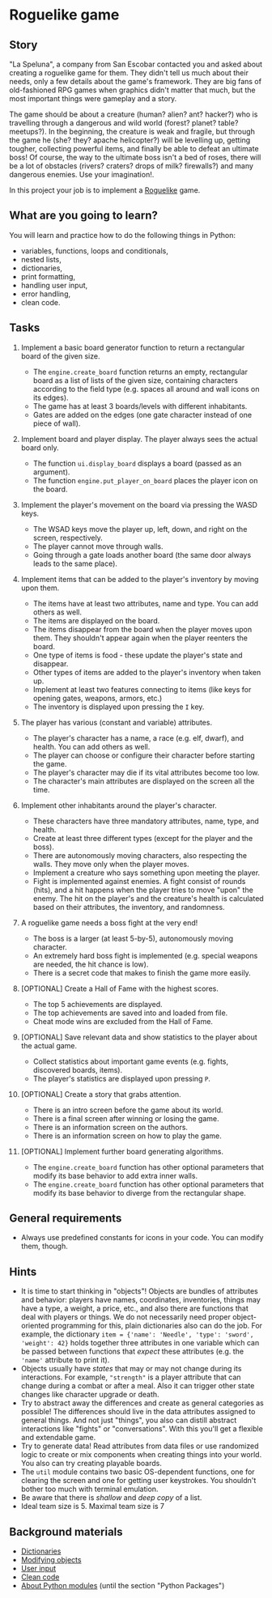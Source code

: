# Roguelike game

## Story

"La Speluna", a company from San Escobar contacted you and asked
about creating a roguelike game for them. They didn't tell us much about
their needs, only a few details about the game's framework. They are big
fans of old-fashioned RPG games when graphics didn't matter that much,
but the most important things were gameplay and a story.

The game should be about a creature (human? alien? ant? hacker?) who is
travelling through a dangerous and wild world (forest? planet? table?
meetups?). In the beginning, the creature is weak and fragile, but
through the game he (she? they? apache helicopter?) will be levelling
up, getting tougher, collecting powerful items, and finally be able to
defeat an ultimate boss! Of course, the way to the ultimate boss isn't a
bed of roses, there will be a lot of obstacles (rivers? craters? drops
of milk? firewalls?) and many dangerous enemies. Use your imagination!.

In this project your job is to implement a
[Roguelike](https://en.wikipedia.org/wiki/Roguelike) game.

## What are you going to learn?

You will learn and practice how to do the following things in Python:

- variables, functions, loops and conditionals,
- nested lists,
- dictionaries,
- print formatting,
- handling user input,
- error handling,
- clean code.


## Tasks

1. Implement a basic board generator function to return a rectangular board of the given size.
    - The `engine.create_board` function returns an empty, rectangular board as a list of lists of the given size, containing characters according to the field type (e.g. spaces all around and wall icons on its edges).
    - The game has at least 3 boards/levels with different inhabitants.
    - Gates are added on the edges (one gate character instead of one piece of wall).

2. Implement board and player display. The player always sees the actual board only.
    - The function `ui.display_board` displays a board (passed as an argument).
    - The function `engine.put_player_on_board` places the player icon on the board.

3. Implement the player's movement on the board via pressing the WASD keys.
    - The WSAD keys move the player up, left, down, and right on the screen, respectively.
    - The player cannot move through walls.
    - Going through a gate loads another board (the same door always leads to the same place).

4. Implement items that can be added to the player's inventory by moving upon them.
    - The items have at least two attributes, name and type. You can add others as well.
    - The items are displayed on the board.
    - The items disappear from the board when the player moves upon them. They shouldn't appear again when the player reenters the board.
    - One type of items is food - these update the player's state and disappear.
    - Other types of items are added to the player's inventory when taken up.
    - Implement at least two features connecting to items (like keys for opening gates, weapons, armors, etc.)
    - The inventory is displayed upon pressing the `I` key.

5. The player has various (constant and variable) attributes.
    - The player's character has a name, a race (e.g. elf, dwarf), and health. You can add others as well.
    - The player can choose or configure their character before starting the game.
    - The player's character may die if its vital attributes become too low.
    - The character's main attributes are displayed on the screen all the time.

6. Implement other inhabitants around the player's character.
    - These characters have three mandatory attributes, name, type, and health.
    - Create at least three different types (except for the player and the boss).
    - There are autonomously moving characters, also respecting the walls. They move only when the player moves.
    - Implement a creature who says something upon meeting the player.
    - Fight is implemented against enemies. A fight consist of rounds (hits), and a hit happens when the player tries to move "upon" the enemy. The hit on the player's and the creature's health is calculated based on their attributes, the inventory, and randomness.

7. A roguelike game needs a boss fight at the very end!
    - The boss is a larger (at least 5-by-5), autonomously moving character.
    - An extremely hard boss fight is implemented (e.g. special weapons are needed, the hit chance is low).
    - There is a secret code that makes to finish the game more easily.

8. [OPTIONAL] Create a Hall of Fame with the highest scores.
    - The top 5 achievements are displayed.
    - The top achievements are saved into and loaded from file.
    - Cheat mode wins are excluded from the Hall of Fame.

9. [OPTIONAL] Save relevant data and show statistics to the player about the actual game.
    - Collect statistics about important game events (e.g. fights, discovered boards, items).
    - The player's statistics are displayed upon pressing `P`.

10. [OPTIONAL] Create a story that grabs attention.
    - There is an intro screen before the game about its world.
    - There is a final screen after winning or losing the game.
    - There is an information screen on the authors.
    - There is an information screen on how to play the game.

11. [OPTIONAL] Implement further board generating algorithms.
    - The `engine.create_board` function has other optional parameters that modify its base behavior to add extra inner walls.
    - The `engine.create_board` function has other optional parameters that modify its base behavior to diverge from the rectangular shape.

## General requirements

- Always use predefined constants for icons in your code. You can modify them, though.

## Hints

- It is time to start thinking in "objects"! Objects are bundles of
  attributes and behavior: players have names, coordinates, inventories,
  things may have a type, a weight, a price, etc., and also there are
  functions that deal with players or things. We do not necessarily need
  proper object-oriented programming for this, plain dictionaries also
  can do the job. For example, the dictionary `item = {'name': 'Needle',
  'type': 'sword', 'weight': 42}` holds together three attributes in one
  variable which can be passed between functions that _expect_ these
  attributes (e.g. the `'name'` attribute to print it).
- Objects usually have _states_ that may or may not change during its
  interactions. For example, `"strength"` is a player attribute that can
  change during a combat or after a meal. Also it can trigger other
  state changes like character upgrade or death.
- Try to abstract away the differences and create as general categories
  as possible! The differences should live in the data attributes
  assigned to general things. And not just "things", you also can
  distill abstract interactions like "fights" or "conversations". With
  this you'll get a flexible and extendable game.
- Try to generate data! Read attributes from data files or use
  randomized logic to create or mix components when creating things into
  your world. You also can try creating playable boards.
- The `util` module contains two basic OS-dependent functions, one
  for clearing the screen and one for getting user keystrokes. You
  shouldn't bother too much with terminal emulation.
- Be aware that there is _shallow_ and _deep copy_ of a list.
- Ideal team size is 5. Maximal team size is 7

## Background materials

- [Dictionaries](project/curriculum/materials/competencies/python-data-structures/python-dictionaries.md.html)
- [Modifying objects](project/curriculum/materials/competencies/python-data-structures/python-modifying-objects.md.html)
- [User input](project/curriculum/materials/competencies/python-basics/python-io.md.html)
- [Clean code](project/curriculum/materials/competencies/clean-code.md.html)
- [About Python modules](https://realpython.com/python-modules-packages/) (until the section "Python Packages")

